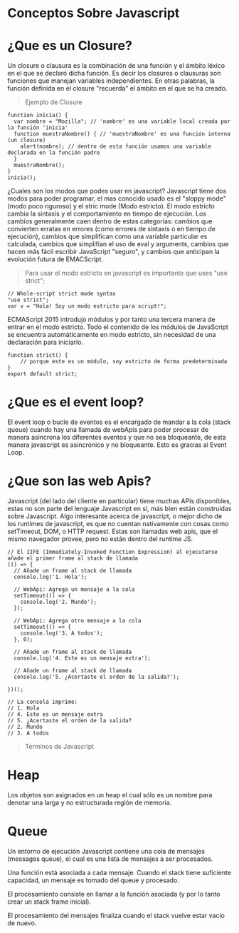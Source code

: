# Conceptos Sobre Javascript

# ¿Que es un Closure?
Un closure o clausura es la combinación de una función y el ámbito léxico en el que se declaró dicha función. Es decir los closures o clausuras son funciones que manejan variables independientes. En otras palabras, la función definida en el closure "recuerda" el ámbito en el que se ha creado.

> Ejemplo de Closure

```
function inicia() {
  var nombre = "Mozilla"; // 'nombre' es una variable local creada por la función 'inicia'
  function muestraNombre() { // 'muestraNombre' es una función interna (un closure)
    alert(nombre); // dentro de esta función usamos una variable declarada en la función padre
  }
  muestraNombre();
}
inicia();  

```

¿Cuales son los modos que podes usar en javascript?
Javascript tiene dos modos para poder programar, el mas conocido usado es el "sloppy mode" (modo poco riguroso) y el stric mode (Modo estricto).
El modo estricto cambia la sintaxis y el comportamiento en tiempo de ejecución. Los cambios generalmente caen dentro de estas categorías: cambios que convierten erratas en errores (como errores de sintaxis o en tiempo de ejecución), cambios que simplifican como una variable particular es calculada, cambios que simplifian el uso de eval y arguments, cambios que hacen más fácil escribir JavaScript "seguro", y cambios que anticipan la evolución futura de EMACScript.

> Para usar el modo estricto en javascript es importante que uses "use strict";

```
// Whole-script strict mode syntax
"use strict";
var v = "Hola! Soy un modo estricto para script!";

```
ECMAScript 2015 introdujo módulos y por tanto una tercera manera de entrar en el modo estricto. Todo el contenido de los módulos de JavaScript se encuentra automáticamente en modo estricto, sin necesidad de una declaración para iniciarlo.

```
function strict() {
    // porque este es un módulo, soy estricto de forma predeterminada
}
export default strict;
```

# ¿Que es el event loop?
El event loop o bucle de eventos es el encargado de mandar a la cola (stack queue) cuando hay una llamada de webApis para poder procesar de manera asincrona los diferentes eventos y que no sea bloqueante, de esta manera javascript es asincrónico y no bloqueante. Esto es gracias al Event Loop.

# ¿Que son las web Apis?
Javascript (del lado del cliente en particular) tiene muchas APIs disponibles, estas no son parte del lenguaje Javascript en sí, más bien están construidas sobre Javascript.
Algo interesante acerca de javascript, o mejor dicho de los runtimes de javascript, es que no cuentan nativamente con cosas como setTimeout, DOM, o HTTP request. Estas son llamadas web apis, que el mismo navegador provee, pero no están dentro del runtime JS.

```
// El IIFE (Immediately-Invoked Function Expression) al ejecutarse añade el primer frame al stack de llamada
(() => {
  // Añade un frame al stack de llamada
  console.log('1. Hola');

  // WebApi: Agrega un mensaje a la cola
  setTimeout(() => {
    console.log('2. Mundo');
  });

  // WebApi: Agrega otro mensaje a la cola
  setTimeout(() => {
    console.log('3. A todos');
  }, 0);

  // Añade un frame al stack de llamada
  console.log('4. Este es un mensaje extra');

  // Añade un frame al stack de llamada
  console.log('5. ¿Acertaste el orden de la salida?');

})();

// La consola imprime:
// 1. Hola
// 4. Este es un mensaje extra
// 5. ¿Acertaste el orden de la salida?
// 2. Mundo
// 3. A todos

```

> Terminos  de Javascript
# Heap
Los objetos son asignados en un heap el cual sólo es un nombre para denotar una larga y no estructurada región de memoria.

# Queue
Un entorno de ejecución Javascript contiene una cola de mensajes (messages queue), el cual es una lista de mensajes a ser procesados.

Una función está asociada a cada mensaje. Cuando el stack tiene suficiente capacidad, un mensaje es tomado del queue y procesado.

El procesamiento consiste en llamar a la función asociada (y por lo tanto crear un stack frame inicial).

El procesamiento del mensajes finaliza cuando el stack vuelve estar vacío de nuevo.
